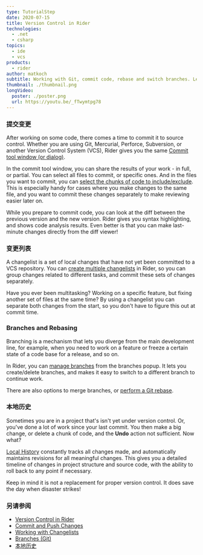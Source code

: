 ```yaml
---
type: TutorialStep
date: 2020-07-15
title: Version Control in Rider
technologies:
  - .net
  - csharp
topics:
  - ide
  - vcs
products:
  - rider
author: matkoch
subtitle: Working with Git, commit code, rebase and switch branches. Let's explore version control (VCS)!
thumbnail: ./thumbnail.png
longVideo:
  poster: ./poster.png
  url: https://youtu.be/_fTwymtpg78
---
```


### 提交变更

After working on some code, there comes a time to commit it to source control. Whether you are using Git, Mercurial, Perforce, Subversion, or another Version Control System (VCS), Rider gives you the same [Commit tool window (or dialog)](https://www.jetbrains.com/help/rider/Commit_and_push_changes.html).

In the commit tool window, you can share the results of your work - in full, or partial. You can select all files to commit, or specific ones. And in the files you want to commit, you can [select the chunks of code to include/exclude](https://www.jetbrains.com/help/rider/Commit_and_push_changes.html#commit). This is especially handy for cases where you make changes to the same file, and you want to commit these changes separately to make reviewing easier later on.

While you prepare to commit code, you can look at the diff between the previous version and the new version. Rider gives you syntax highlighting, and shows code analysis results. Even better is that you can make last-minute changes directly from the diff viewer!

### 变更列表

A changelist is a set of local changes that have not yet been committed to a VCS repository. You can [create multiple changelists](https://www.jetbrains.com/help/rider/Managing_Changelists.html) in Rider, so you can group changes related to different tasks, and commit these sets of changes separately.

Have you ever been multitasking? Working on a specific feature, but fixing another set of files at the same time? By using a changelist you can separate both changes from the start, so you don't have to figure this out at commit time.

### Branches and Rebasing

Branching is a mechanism that lets you diverge from the main development line, for example, when you need to work on a feature or freeze a certain state of a code base for a release, and so on.

In Rider, you can [manage branches](https://www.jetbrains.com/help/rider/Manage_branches.html) from the branches popup. It lets you create/delete branches, and makes it easy to switch to a different branch to continue work.

There are also options to merge branches, or [perform a Git rebase](https://www.jetbrains.com/help/rider/Apply_changes_from_one_branch_to_another.html#rebase-branch).

### 本地历史

Sometimes you are in a project that's isn't yet under version control. Or, you've done a lot of work since your last commit. You then make a big change, or delete a chunk of code, and the **Undo** action not sufficient. Now what?

[Local History](https://www.jetbrains.com/help/rider/local_history.html) constantly tracks all changes made, and automatically maintains revisions for all meaningful changes. This gives you a detailed timeline of changes in project structure and source code, with the ability to roll back to any point if necessary.

Keep in mind it is not a replacement for proper version control. It does save the day when disaster strikes!

### 另请参阅

- [Version Control in Rider](https://www.jetbrains.com/help/rider/Version_Control_Integration.html)
- [Commit and Push Changes](https://www.jetbrains.com/help/rider/Commit_and_push_changes.html)
- [Working with Changelists](https://www.jetbrains.com/help/rider/Managing_Changelists.html)
- [Branches (Git)](https://www.jetbrains.com/help/rider/Manage_branches.html)
- [本地历史](https://www.jetbrains.com/help/rider/local_history.html)
